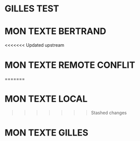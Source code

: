 # GILLES TEST

# MON TEXTE BERTRAND

<<<<<<< Updated upstream
# MON TEXTE REMOTE CONFLIT
=======
# MON TEXTE LOCAL
>>>>>>> Stashed changes

# MON TEXTE GILLES
